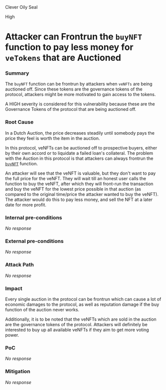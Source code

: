 Clever Oily Seal

High

# Attacker can Frontrun the `buyNFT` function to pay less money for `veTokens` that are Auctioned

### Summary

The `buyNFT` function can be frontrun by attackers when `veNFTs` are being auctioned off. Since these tokens are the governance tokens of the protocol, attackers might be more motivated to gain access to the tokens. 

A HIGH severity is considered for this vulnerability because these are the Governance Tokens of the protocol that are being auctioned off. 

### Root Cause

In a Dutch Auction, the price decreases steadily until somebody pays the price they feel is worth the item in the auction. 

In this protocol, veNFTs can be auctioned off to prospective buyers, either by their own accord or to liquidate a failed loan's collateral. The problem with the Auction in this protocol is that attackers can always frontrun the [`buyNFT`](https://github.com/sherlock-audit/2024-11-debita-finance-v3/blob/main/Debita-V3-Contracts/contracts/auctions/Auction.sol#L109) function. 

An attacker will see that the veNFT is valuable, but they don't want to pay the full price for the veNFT. They will wait till an honest user calls the function to buy the veNFT, after which they will front-run the transaction and buy the veNFT for the lowest price possible in that auction (as compared to the original time/price the attacker wanted to buy the veNFT). The attacker would do this to pay less money, and sell the NFT at a later date for more profit. 

### Internal pre-conditions

_No response_

### External pre-conditions

_No response_

### Attack Path

_No response_

### Impact

Every single auction in the protocol can be frontrun which can cause a lot of economic damages to the protocol, as well as reputation damage if the buy function of the auction never works. 

Additionally, it is to be noted that the veNFTs which are sold in the auction are the governance tokens of the protocol. Attackers will definitely be interested to buy up all available veNFTs if they aim to get more voting power.

### PoC

_No response_

### Mitigation

_No response_